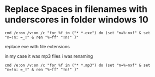 # Replace Spaces in filenames with underscores in folder windows 10

```
cmd /e:on /v:on /c "for %f in ("* *.exe") do (set "n=%~nxf" & set "n=!n: =_!" & ren "%~ff" "!n!" )"
```

replace exe with file extensions

in my case it was mp3 files i was renaming
```
cmd /e:on /v:on /c "for %f in ("* *.mp3") do (set "n=%~nxf" & set "n=!n: =_!" & ren "%~ff" "!n!" )"

```

